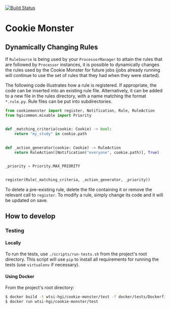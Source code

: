 [![Build Status](https://travis-ci.org/wtsi-hgi/cookie-monster.svg)](https://travis-ci.org/wtsi-hgi/cookie-monster)

# Cookie Monster

## Dynamically Changing Rules
If ``RuleSource`` is being used by your ``ProcessorManager`` to attain the rules that are followed by ``Processor``
instances, it is possible to dynamically changes the rules used by the Cookie Monster for future jobs (jobs already 
running will continue to use the set of rules that they had when they were started).

The following code illustrates how a rule is registered. If appropriate, the code can be inserted into an existing rule 
file. Alternatively, it can be added to a new file in the rules directory, with a name matching the format 
``*.rule.py``. Rule files can be put into subdirectories.
```python
from cookiemonster import register, Notification, Rule, RuleAction
from hgicommon.mixable import Priority 


def _matching_criteria(cookie: Cookie) -> bool:
    return "my_study" in cookie.path
    
    
def _action_generator(cookie: Cookie) -> RuleAction
    return RuleAction([Notification("everyone", cookie.path)], True)


_priority = Priority.MAX_PRIORITY


register(Rule(_matching_criteria, _action_generator, _priority))
```

To delete a pre-existing rule, delete the file containing it or remove the relevant call to ``register``. To modify a 
rule, simply change its code and it will be updated on save.


## How to develop
### Testing
#### Locally
To run the tests, use ``./scripts/run-tests.sh`` from the project's root directory. This script will use ``pip`` to 
install all requirements for running the tests (use `virtualenv` if necessary).

#### Using Docker
From the project's root directory:
```bash
$ docker build -t wtsi-hgi/cookie-monster/test -f docker/tests/Dockerfile .
$ docker run wtsi-hgi/cookie-monster/test
```